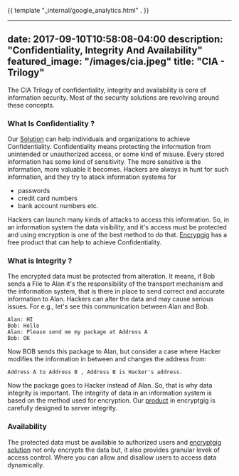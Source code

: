 {{ template "_internal/google_analytics.html" . }}

---
date: 2017-09-10T10:58:08-04:00
description: "Confidentiality, Integrity And Availability"
featured_image: "/images/cia.jpeg"
title: "CIA - Trilogy"
---

The CIA Trilogy of confidentiality, integrity and availability is core of information security.
Most of the security solutions are revolving around these concepts.

### What Is Confidentiality ?

Our [Solution](https://app.encryptgig.com/EncryptFile) can help individuals and organizations to achieve Confidentiality.
Confidentiality means protecting the information from unintended or unauthorized access, or some kind of misuse.
Every stored information has some kind of sensitivity. 
The more sensitive is the information, more valuable it becomes.
Hackers are always in hunt for such information, and they try to atack information systems for
- passwords
- credit card numbers
- bank account numbers etc.

Hackers can launch many kinds of attacks to access this information.
So, in an information system the data visibility, and it's access must be protected and using encryption is one of the best 
method to do that. [Encrypgig](https://app.encryptgig.com/EncryptFile) has a free product that can help to achieve Confidentiality.


###  What is Integrity ?

The encrypted data must be protected from alteration. It means, if Bob sends a File to Alan it's the responsibility of
the transport mechanism and the information system, that is there in place to send correct and accurate information to Alan.
Hackers can alter the data and may cause serious issues. For e.g., let's see this communication between Alan and Bob.

````
Alan: HI 
Bob: Hello
Alan: Please send me my package at Address A
Bob: OK
````
Now BOB sends this package to Alan, but consider a case where Hacker modifies the information in between and
changes the address from:
````
Address A to Address B , Address B is Hacker's address.
````
Now the package goes to Hacker instead of Alan. So, that is why data integrity is important.
The integrity of data in an information system is based on the method used for encryption.
Our [product](https://app.encryptgig.com/EncryptFile) in encryptgig is carefully designed to 
server integrity.


### Availability

The protected data must be available to authorized users and [encryptgig solution](https://app.encryptgig.com/EncryptFile)
not only encrypts the data but, it also provides granular levek of access control. Where you can allow and disallow
users to access data dynamically.
